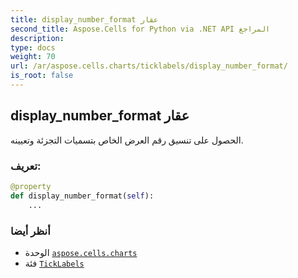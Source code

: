 ```yaml
---
title: display_number_format عقار
second_title: Aspose.Cells for Python via .NET API المراجع
description:
type: docs
weight: 70
url: /ar/aspose.cells.charts/ticklabels/display_number_format/
is_root: false
---
```

##  display_number_format عقار

الحصول على تنسيق رقم العرض الخاص بتسميات التجزئة وتعيينه.
###  تعريف:
```python
@property
def display_number_format(self):
    ...
```

###  أنظر أيضا
* الوحدة [`aspose.cells.charts`](../../)
* فئة [`TickLabels`](/cells/python-net/ar/aspose.cells.charts/ticklabels)
